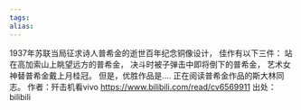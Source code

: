 ```yaml
---
tags: 
alias:
---
```

1937年苏联当局征求诗人普希金的逝世百年纪念铜像设计，
佳作有以下三件：
站在高加索山上眺望远方的普希金，
决斗时被子弹击中即将倒下的普希金，
艺术女神替普希金戴上月桂冠。
但是，优胜作品是....
正在阅读普希金作品的斯大林同志。 作者：歼击机看vivo https://www.bilibili.com/read/cv6569911 出处：bilibili